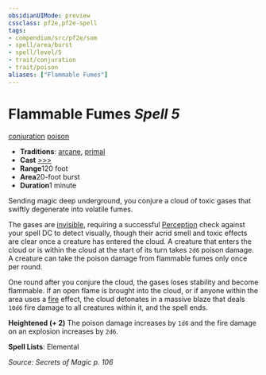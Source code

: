 ```yaml
---
obsidianUIMode: preview
cssclass: pf2e,pf2e-spell
tags:
- compendium/src/pf2e/som
- spell/area/burst
- spell/level/5
- trait/conjuration
- trait/poison
aliases: ["Flammable Fumes"]
---
```

# Flammable Fumes *Spell 5*   
[conjuration](/rules/traits/conjuration.md)  [poison](/rules/traits/poison.md)  

- **Traditions**: [arcane](/rules/traits/arcane.md), [primal](/rules/traits/primal.md)
- **Cast** [>>>](/rules/core-rulebook/chapter-9-playing-the-game.md#Actions "Three-Action") 
- **Range**120 foot
- **Area**20-foot burst
- **Duration**1 minute

Sending magic deep underground, you conjure a cloud of toxic gases that swiftly degenerate into volatile fumes.

The gases are [invisible](/rules/conditions.md#Invisible), requiring a successful [Perception](/compendium/skills.md#Perception) check against your spell DC to detect visually, though their acrid smell and toxic effects are clear once a creature has entered the cloud. A creature that enters the cloud or is within the cloud at the start of its turn takes `2d6` poison damage. A creature can take the poison damage from flammable fumes only once per round.

One round after you conjure the cloud, the gases loses stability and become flammable. If an open flame is brought into the cloud, or if anyone within the area uses a [fire](/rules/traits/fire.md) effect, the cloud detonates in a massive blaze that deals `10d6` fire damage to all creatures within it, and the spell ends.

**Heightened (+ 2)** The poison damage increases by `1d6` and the fire damage on an explosion increases by `2d6`.

**Spell Lists**: Elemental

*Source: Secrets of Magic p. 106*